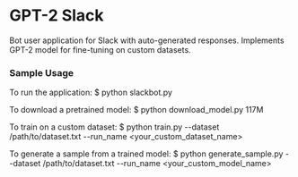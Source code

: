 # GPT-2 Slack

Bot user application for Slack with auto-generated responses. Implements GPT-2 model for fine-tuning on custom datasets.

### Sample Usage

To run the application:
$ python slackbot.py

To download a pretrained model:
$ python download_model.py 117M

To train on a custom dataset:
$ python train.py --dataset /path/to/dataset.txt --run_name <your_custom_dataset_name>

To generate a sample from a trained model:
$ python generate_sample.py --dataset /path/to/dataset.txt --run_name <your_custom_model_name>
